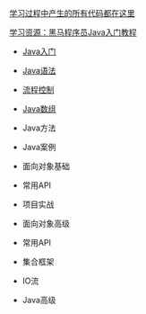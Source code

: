 [学习过程中产生的所有代码都在这里](https://github.com/D5error/java)

[学习资源：黑马程序员Java入门教程](https://www.bilibili.com/read/cv9965357/?spm_id_from=333.999.0.0)

- [Java入门](md/Java基础/Java入门.md)

- [Java语法](md/Java基础/Java语法.md)

- [流程控制](md/Java基础/流程控制.md)

- [Java数组](md/Java基础/Java数组.md)

- Java方法

- Java案例
- 面向对象基础
- 常用API
- 项目实战
- 面向对象高级
- 常用API
- 集合框架
- IO流
- Java高级